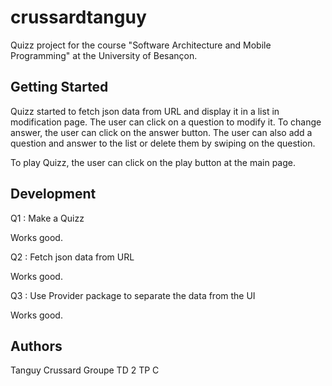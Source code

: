 # crussardtanguy

Quizz project for the course "Software Architecture and Mobile Programming" at the University of
Besançon.

## Getting Started

Quizz started to fetch json data from URL and display it in a list in modification page. The user
can click on a question to modify it. To change answer, the user can click on the answer button. The
user can also add a question and answer to the list or delete them by swiping on the question.

To play Quizz, the user can click on the play button at the main page.

## Development

Q1 : Make a Quizz

Works good.

Q2 : Fetch json data from URL 

Works good.

Q3 : Use Provider package to separate the data from the UI

Works good.

## Authors

Tanguy Crussard
Groupe TD 2 TP C